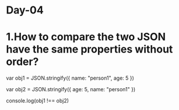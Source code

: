 # Day-04
# 1.How to compare the two JSON have the same properties without order?

var obj1 = JSON.stringify({ name: "person1", age: 5 })

var obj2 = JSON.stringify({ age: 5, name: "person1" })

console.log(obj1 !== obj2)
